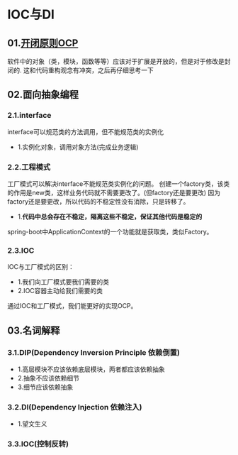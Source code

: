 # IOC与DI

## 01.[开闭原则OCP](https://zh.wikipedia.org/wiki/%E5%BC%80%E9%97%AD%E5%8E%9F%E5%88%99)
软件中的对象（类，模块，函数等等）应该对于扩展是开放的，但是对于修改是封闭的.
这和代码重构观念有冲突，之后再仔细思考一下

## 02.面向抽象编程
### 2.1.interface
interface可以规范类的方法调用，但不能规范类的实例化
- 1.实例化对象，调用对象方法(完成业务逻辑)

### 2.2.工程模式
工厂模式可以解决interface不能规范类实例化的问题。
创建一个factory类，该类的作用是new类，这样业务代码就不需要更改了。(但factory还是要更改)
因为factory还是要更改，所以代码的不稳定性没有消除，只是转移了。

- 1.**代码中总会存在不稳定，隔离这些不稳定，保证其他代码是稳定的**

spring-boot中ApplicationContext的一个功能就是获取类，类似Factory。

### 2.3.IOC
IOC与工厂模式的区别：
- 1.我们向工厂模式要我们需要的类
- 2.IOC容器主动给我们需要的类

通过IOC和工厂模式，我们能更好的实现OCP。

## 03.名词解释

### 3.1.DIP(Dependency Inversion Principle 依赖倒置)
- 1.高层模块不应该依赖底层模块，两者都应该依赖抽象
- 2.抽象不应该依赖细节
- 3.细节应该依赖抽象

### 3.2.DI(Dependency Injection 依赖注入)
- 1.望文生义

### 3.3.IOC(控制反转)